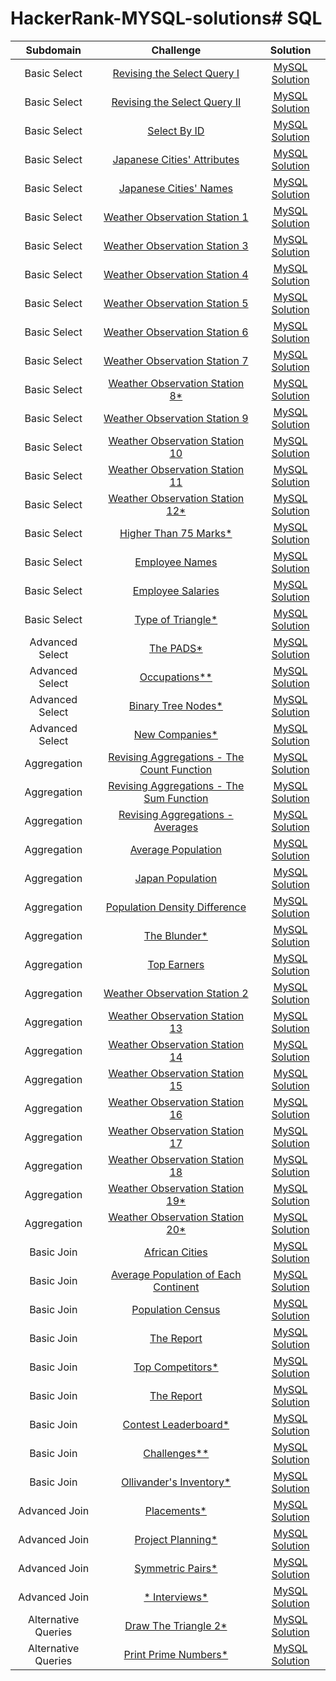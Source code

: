 # HackerRank-MYSQL-solutions# SQL

|      Subdomain      |                                                           Challenge                                                          |                                                                           Solution                                                                          |
|:-------------------:|:----------------------------------------------------------------------------------------------------------------------------:|:-----------------------------------------------------------------------------------------------------------------------------------------------------------:|
|     Basic Select    | [Revising the Select Query I](https://www.hackerrank.com/challenges/revising-the-select-query)                               |[MySQL Solution](https://github.com/EO1026/HackerRank-MYSQL-solutions/blob/fce47689fd55cc91c3df1332ae95e57dbe564428/Select/Revising%20the%20Select%20Query%20I)|
|     Basic Select    | [Revising the Select Query II](https://www.hackerrank.com/challenges/revising-the-select-query-2)                            |[MySQL Solution](https://github.com/EO1026/HackerRank-MYSQL-solutions/blob/fce47689fd55cc91c3df1332ae95e57dbe564428/Select/Revising%20the%20Select%20Query%20II)|
|     Basic Select    | [Select By ID](https://www.hackerrank.com/challenges/select-by-id)                                                           |[MySQL Solution](https://github.com/EO1026/HackerRank-MYSQL-solutions/blob/4d2b380ac3399078d9968facdbd07b0b8fd341d4/Select/Select%20By%20ID) |
|     Basic Select    | [Japanese Cities' Attributes](https://www.hackerrank.com/challenges/japanese-cities-attributes)                              |[MySQL Solution](https://github.com/EO1026/HackerRank-MYSQL-solutions/blob/4d2b380ac3399078d9968facdbd07b0b8fd341d4/Select/Japanese%20Cities'%20Attributes) |
|     Basic Select    | [Japanese Cities' Names](https://www.hackerrank.com/challenges/japanese-cities-name)                                         |[MySQL Solution](https://github.com/EO1026/HackerRank-MYSQL-solutions/blob/4d2b380ac3399078d9968facdbd07b0b8fd341d4/Select/Japanese%20Cities'%20Names) |
|     Basic Select    | [Weather Observation Station 1](https://www.hackerrank.com/challenges/weather-observation-station-1/problem)                                         |[MySQL Solution](https://github.com/EO1026/HackerRank-MYSQL-solutions/blob/29e62d53914de393074059afd47c12c4a1cc352a/Select/Weather%20Observation%20Station%201) |
|     Basic Select    | [Weather Observation Station 3](https://www.hackerrank.com/challenges/weather-observation-station-3/problem)                                         |[MySQL Solution](https://github.com/EO1026/HackerRank-MYSQL-solutions/blob/7f36101f47fd8c57dbbb3c953bc40c709e44ff4a/Select/Weather%20Observation%20Station%203) |
|     Basic Select    | [Weather Observation Station 4](https://www.hackerrank.com/challenges/weather-observation-station-4/problem)                                         |[MySQL Solution](https://github.com/EO1026/HackerRank-MYSQL-solutions/blob/92b4c8672cbf20750fe8e89f58751bac5050a045/Select/Weather%20Observation%20Station%204) |
|     Basic Select    | [Weather Observation Station 5](https://www.hackerrank.com/challenges/weather-observation-station-5/problem)                                         |[MySQL Solution](https://github.com/EO1026/HackerRank-MYSQL-solutions/blob/c24c7daeeb58cc9e0555e8aa69e0d4140e12fdc6/Select/Weather%20Observation%20Station%205) |
|     Basic Select    | [Weather Observation Station 6](https://www.hackerrank.com/challenges/weather-observation-station-6/problem)                                         |[MySQL Solution](https://github.com/EO1026/HackerRank-MYSQL-solutions/blob/5f084675ea6cc3e4f765b5e1a2a3869435c34a8c/Select/Weather%20Observation%20Station%206) |
|     Basic Select    | [Weather Observation Station 7](https://www.hackerrank.com/challenges/weather-observation-station-7/problem)                                         |[MySQL Solution](https://github.com/EO1026/HackerRank-MYSQL-solutions/blob/4493257019626342688beee9053e448172abf4c8/Select/Weather%20Observation%20Station%207) |
|     Basic Select    | [Weather Observation Station 8*](https://www.hackerrank.com/challenges/weather-observation-station-8/problem)                                         |[MySQL Solution](https://github.com/EO1026/HackerRank-MYSQL-solutions/blob/c90de3ea0a0af71223d9dc196e4634b8d9e99478/Select/Weather%20Observation%20Station%208) |
|     Basic Select    | [Weather Observation Station 9](https://www.hackerrank.com/challenges/weather-observation-station-9/problem)                                         |[MySQL Solution](https://github.com/EO1026/HackerRank-MYSQL-solutions/blob/95c7ffd0c38c7df2688d8d0725f2d67d9d5638d0/Select/Weather%20Observation%20Station%209) |
|     Basic Select    | [Weather Observation Station 10](https://www.hackerrank.com/challenges/weather-observation-station-10/problem)                                         |[MySQL Solution](https://github.com/EO1026/HackerRank-MYSQL-solutions/blob/b75b109ab4e4b7a271170d476d8819ab37e531de/Select/Weather%20Observation%20Station%2010) |
|     Basic Select    | [Weather Observation Station 11](https://www.hackerrank.com/challenges/weather-observation-station-11/problem)                                         |[MySQL Solution](https://github.com/EO1026/HackerRank-MYSQL-solutions/blob/38c10f211aa3407c6191ce07ecbcf50415e32630/Select/Weather%20Observation%20Station%2011) |
|     Basic Select    | [Weather Observation Station 12*](https://www.hackerrank.com/challenges/weather-observation-station-12/problem)                                         |[MySQL Solution](https://github.com/EO1026/HackerRank-MYSQL-solutions/blob/bda09103e87208541d6cdabb73a4d3c71bf1bf1d/Select/Weather%20Observation%20Station%2011) |
|     Basic Select    | [Higher Than 75 Marks*](https://www.hackerrank.com/challenges/more-than-75-marks/proble)  |[MySQL Solution](https://github.com/EO1026/HackerRank-MYSQL-solutions/blob/25ce18e0415e9574d42f15edd3f352c08adbf1e2/Select/Higher%20Than%2075%20Marks) |
|     Basic Select    | [Employee Names](https://www.hackerrank.com/challenges/name-of-employees/problem)                                         |[MySQL Solution](https://github.com/EO1026/HackerRank-MYSQL-solutions/blob/5a7cca1d6b317153be9a9d98a789c4b1b7b6271e/Select/Employee%20Names) |
|     Basic Select    | [Employee Salaries](https://www.hackerrank.com/challenges/salary-of-employees/problem)                                         |[MySQL Solution](https://github.com/EO1026/HackerRank-MYSQL-solutions/blob/f4c91278afee83d9daedb33df56319aa6638f5cf/Select/Employee%20Salaries) |
|     Basic Select    | [Type of Triangle*](https://www.hackerrank.com/challenges/what-type-of-triangle/problem)                                         |[MySQL Solution](https://github.com/EO1026/HackerRank-MYSQL-solutions/blob/38c10f211aa3407c6191ce07ecbcf50415e32630/Select/Weather%20Observation%20Station%2011) |
|     Advanced Select    | [The PADS*](https://www.hackerrank.com/challenges/the-pads/problem)                                         |[MySQL Solution](https://github.com/EO1026/HackerRank-MYSQL-solutions/blob/1a9ac8093ccf3d08a41f9c4401b9bfaacc202b23/Select/The%20PADS) |
|     Advanced Select    | [Occupations**](https://www.hackerrank.com/challenges/occupations/problem)                                         |[MySQL Solution](https://www.hackerrank.com/challenges/occupations/forum) |
|     Advanced Select    | [Binary Tree Nodes*](https://www.hackerrank.com/challenges/binary-search-tree-1/problem)                                         |[MySQL Solution](https://github.com/EO1026/HackerRank-MYSQL-solutions/blob/abf79585fa54c4fca4269ed3c4134a59e80e8310/Select/New%20Companies) |
|     Advanced Select    | [New Companies*](https://www.hackerrank.com/challenges/the-company/problem)                                         |[MySQL Solution](https://github.com/EO1026/HackerRank-MYSQL-solutions/blob/e4bd6293dd0ef92404b7efcbc4aa3ba82f86c3e7/Select/New%20Companies) |
|     Aggregation    | [Revising Aggregations - The Count Function](https://www.hackerrank.com/challenges/revising-aggregations-the-count-function/problem)  |[MySQL Solution](https://github.com/EO1026/HackerRank-MYSQL-solutions/blob/a12f911e9471d04a6083d4eec086c1583975ef89/Select/Revising%20Aggregations%20-%20The%20Count%20Function) |
|     Aggregation    | [Revising Aggregations - The Sum Function](https://www.hackerrank.com/challenges/revising-aggregations-sum/problem)                                         |[MySQL Solution](https://github.com/EO1026/HackerRank-MYSQL-solutions/blob/bb323de1881efb74c0b36123be4b2280b23d4e50/Select/Revising%20Aggregations%20-%20The%20Sum%20Function) |
|     Aggregation    | [Revising Aggregations - Averages](https://www.hackerrank.com/challenges/revising-aggregations-the-average-function/problem)                                         |[MySQL Solution](https://github.com/EO1026/HackerRank-MYSQL-solutions/blob/db259aad23760b75a6e1572ac5c3bfe024041bb9/Select/Revising%20Aggregations%20-%20Averages) |
|     Aggregation    | [Average Population](https://www.hackerrank.com/challenges/average-population/problem)                                         |[MySQL Solution](https://github.com/EO1026/HackerRank-MYSQL-solutions/blob/bd22b78ed245109713a5d46a28fd3a49625cab41/Select/Average%20Population) |
|     Aggregation    | [Japan Population](https://www.hackerrank.com/challenges/japan-population/problem)                                         |[MySQL Solution](https://github.com/EO1026/HackerRank-MYSQL-solutions/blob/ac739f3bf3258d24e81231ef6c42d5e17d1f36a6/Select/Japan%20Population) |
|     Aggregation    | [Population Density Difference](https://www.hackerrank.com/challenges/population-density-difference/problem)  |[MySQL Solution](https://github.com/EO1026/HackerRank-MYSQL-solutions/blob/dd32eb10c2bb33a441f4e7a4a0b4f67f1ddc2b65/Select/Population%20Density%20Difference) |
|     Aggregation    | [The Blunder*](https://www.hackerrank.com/challenges/the-blunder/problem)                                         |[MySQL Solution](https://github.com/EO1026/HackerRank-MYSQL-solutions/blob/dd32eb10c2bb33a441f4e7a4a0b4f67f1ddc2b65/Select/The%20Blunder) |
|     Aggregation    | [Top Earners](https://www.hackerrank.com/challenges/earnings-of-employees/problem)                                         |[MySQL Solution](https://github.com/EO1026/HackerRank-MYSQL-solutions/blob/dd32eb10c2bb33a441f4e7a4a0b4f67f1ddc2b65/Select/Top%20Earners) |
|     Aggregation    | [Weather Observation Station 2](https://www.hackerrank.com/challenges/weather-observation-station-2/problem)                                         |[MySQL Solution](https://github.com/EO1026/HackerRank-MYSQL-solutions/blob/dd32eb10c2bb33a441f4e7a4a0b4f67f1ddc2b65/Select/Weather%20Observation%20Station%202) |
|     Aggregation    | [Weather Observation Station 13](https://www.hackerrank.com/challenges/weather-observation-station-13/problem)                                         |[MySQL Solution](https://github.com/EO1026/HackerRank-MYSQL-solutions/blob/dd32eb10c2bb33a441f4e7a4a0b4f67f1ddc2b65/Select/Weather%20Observation%20Station%2013) |
|     Aggregation    | [Weather Observation Station 14](https://www.hackerrank.com/challenges/weather-observation-station-14/problem) |[MySQL Solution](https://github.com/EO1026/HackerRank-MYSQL-solutions/blob/c4a4460c836434885900ef24a79e466af71dc314/Select/Weather%20Observation%20Station%2014) |
|     Aggregation    | [Weather Observation Station 15](https://www.hackerrank.com/challenges/earnings-of-employees/problem)                                         |[MySQL Solution](https://github.com/EO1026/HackerRank-MYSQL-solutions/blob/c4a4460c836434885900ef24a79e466af71dc314/Select/Weather%20Observation%20Station%2015) |
|     Aggregation    | [Weather Observation Station 16](https://www.hackerrank.com/challenges/weather-observation-station-16/problem)                                         |[MySQL Solution](https://github.com/EO1026/HackerRank-MYSQL-solutions/blob/c4a4460c836434885900ef24a79e466af71dc314/Select/Weather%20Observation%20Station%2016) |
|     Aggregation    | [Weather Observation Station 17](https://www.hackerrank.com/challenges/weather-observation-station-17/problem)                                         |[MySQL Solution](https://github.com/EO1026/HackerRank-MYSQL-solutions/blob/c4a4460c836434885900ef24a79e466af71dc314/Select/Weather%20Observation%20Station%2017) |
|     Aggregation    | [Weather Observation Station 18](https://www.hackerrank.com/challenges/weather-observation-station-18/problem)                                         |[MySQL Solution](https://github.com/EO1026/HackerRank-MYSQL-solutions/blob/7dca393c66c1657dcd08c2065811198acef619d7/Select/Weather%20Observation%20Station%2018) |
|     Aggregation    | [Weather Observation Station 19*](https://www.hackerrank.com/challenges/weather-observation-station-19/problem)                                         |[MySQL Solution](https://github.com/EO1026/HackerRank-MYSQL-solutions/blob/e8ea58ca71829cff07489111567454e246edd2b4/Select/Weather%20Observation%20Station%2019) |
|     Aggregation    | [Weather Observation Station 20*](https://www.hackerrank.com/challenges/weather-observation-station-20/problem)                                         |[MySQL Solution](https://github.com/EO1026/HackerRank-MYSQL-solutions/blob/9011f657eb37449868b701dbd6086835eafc2cb8/Select/Weather%20Observation%20Station%2020) |
|     Basic Join    | [African Cities](https://www.hackerrank.com/challenges/african-cities/problem)                                         |[MySQL Solution](https://github.com/EO1026/HackerRank-MYSQL-solutions/blob/559abd16fa0f74b458efdcc7326694946f777efa/Select/African%20Cities) |
|     Basic Join    | [Average Population of Each Continent](https://www.hackerrank.com/challenges/average-population-of-each-continent/problem)              |[MySQL Solution](https://github.com/EO1026/HackerRank-MYSQL-solutions/blob/5b39fa4da5319140880cb5c79c6c6f5041dba6a4/Select/Average%20Population%20of%20Each%20Continent) |
|     Basic Join    | [Population Census](https://www.hackerrank.com/challenges/asian-population/problem?isFullScreen=true)                                         |[MySQL Solution](https://github.com/EO1026/HackerRank-MYSQL-solutions/blob/69826cd98df805b01fad6211b2f0a33059d2dca2/Select/Population%20Census) |
|     Basic Join    | [The Report](https://www.hackerrank.com/challenges/the-report/problem)              |[MySQL Solution](https://github.com/EO1026/HackerRank-MYSQL-solutions/blob/9f4867b42248c80d518f7aa168322ef5ec6adb92/Select/The%20Report) |
|     Basic Join    | [Top Competitors*](https://www.hackerrank.com/challenges/full-score/problem?isFullScreen=true)                                         |[MySQL Solution](https://github.com/EO1026/HackerRank-MYSQL-solutions/blob/58d0b5d14638e5da4f453ffdb488fe7042673dad/Select/Top%20Competitors) |
|     Basic Join    | [The Report](https://www.hackerrank.com/challenges/the-report/problem)              |[MySQL Solution](https://github.com/EO1026/HackerRank-MYSQL-solutions/blob/9f4867b42248c80d518f7aa168322ef5ec6adb92/Select/The%20Report) |
|     Basic Join    | [Contest Leaderboard*](https://www.hackerrank.com/challenges/contest-leaderboard/problem?isFullScreen=true)                                         |[MySQL Solution](https://github.com/EO1026/HackerRank-MYSQL-solutions/blob/63bb5bd7cda76e0bb97710eb417f891b4d24af34/Select/Contest%20Leaderboard) |
|     Basic Join    | [Challenges**](https://www.hackerrank.com/challenges/challenges/problem?isFullScreen=true)                                         |[MySQL Solution](https://github.com/EO1026/HackerRank-MYSQL-solutions/blob/7f8251434552795745f7608ea1a7ee1150dd55f7/Select/Challenges) |
|     Basic Join    | [Ollivander's Inventory* ](https://www.hackerrank.com/challenges/harry-potter-and-wands/problem?isFullScreen=true)                                         |[MySQL Solution](https://github.com/EO1026/HackerRank-MYSQL-solutions/blob/7676f005a8836d53238a558d5f05942265202831/Select/Ollivander's%20Inventory) |
|     Advanced Join    | [Placements*](https://www.hackerrank.com/challenges/placements/problem?isFullScreen=true)                                         |[MySQL Solution](https://github.com/EO1026/HackerRank-MYSQL-solutions/blob/12f390c3208daed7873cdd1d86ef4243d8ad7688/Select/Placements) |
|     Advanced Join    | [Project Planning*](https://www.hackerrank.com/challenges/sql-projects/problem?isFullScreen=true)                                         |[MySQL Solution](https://github.com/EO1026/HackerRank-MYSQL-solutions/blob/9c5682f35c6591db6bfd0738277b8e08d763a5d0/Select/SQL%20Project%20Planning) |
|     Advanced Join    | [Symmetric Pairs*](https://www.hackerrank.com/challenges/symmetric-pairs/problem?isFullScreen=true)              |[MySQL Solution](https://github.com/EO1026/HackerRank-MYSQL-solutions/blob/25fcea3d9b15be1700bf225303d69135f8eab666/Select/Symmetric%20Pairs) |
|     Advanced Join    | [* Interviews*](https://www.hackerrank.com/challenges/interviews/problem?isFullScreen=true)              |[MySQL Solution](https://github.com/EO1026/HackerRank-MYSQL-solutions/blob/68e16a9bc13b9d833d11d86bcc22bd03f53e3c2d/Select/Interviews) |
|     Alternative Queries    | [Draw The Triangle 2*](https://www.hackerrank.com/challenges/draw-the-triangle-2/problem?isFullScreen=true)                                         |[MySQL Solution](https://github.com/EO1026/HackerRank-MYSQL-solutions/blob/71ac1e5c93c8d47cb803f7ebe651b639896727b4/Select/Draw%20The%20Triangle%202) |
|     Alternative Queries    | [Print Prime Numbers*](https://www.hackerrank.com/challenges/print-prime-numbers/problem?isFullScreen=true)              |[MySQL Solution](https://github.com/EO1026/HackerRank-MYSQL-solutions/blob/3c10201d4fa63c13a507b6515410cc01090a40c4/Select/Print%20Prime%20Numbers) |


